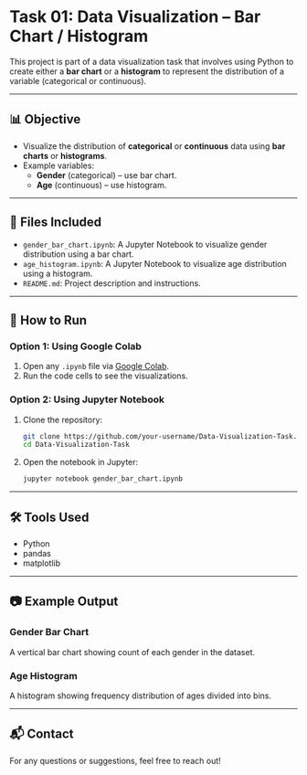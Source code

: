 # Task 01: Data Visualization – Bar Chart / Histogram

This project is part of a data visualization task that involves using Python to create either a **bar chart** or a **histogram** to represent the distribution of a variable (categorical or continuous).

---

## 📊 Objective

- Visualize the distribution of **categorical** or **continuous** data using **bar charts** or **histograms**.
- Example variables: 
  - **Gender** (categorical) – use bar chart.
  - **Age** (continuous) – use histogram.

---

## 📁 Files Included

- `gender_bar_chart.ipynb`: A Jupyter Notebook to visualize gender distribution using a bar chart.
- `age_histogram.ipynb`: A Jupyter Notebook to visualize age distribution using a histogram.
- `README.md`: Project description and instructions.

---

## 📌 How to Run

### Option 1: Using Google Colab
1. Open any `.ipynb` file via [Google Colab](https://colab.research.google.com/).
2. Run the code cells to see the visualizations.

### Option 2: Using Jupyter Notebook
1. Clone the repository:
   ```bash
   git clone https://github.com/your-username/Data-Visualization-Task.git
   cd Data-Visualization-Task
   ```
2. Open the notebook in Jupyter:
   ```bash
   jupyter notebook gender_bar_chart.ipynb
   ```

---

## 🛠️ Tools Used

- Python
- pandas
- matplotlib

---

## 📷 Example Output

### Gender Bar Chart
A vertical bar chart showing count of each gender in the dataset.

### Age Histogram
A histogram showing frequency distribution of ages divided into bins.

---

## 📬 Contact

For any questions or suggestions, feel free to reach out!
